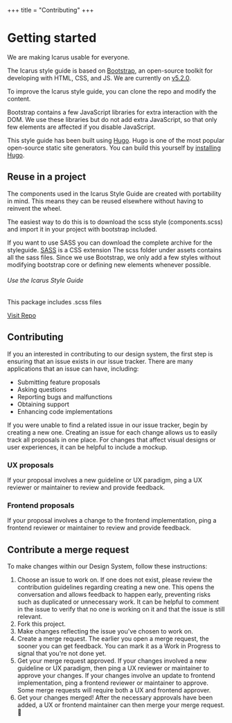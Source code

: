 +++
title = "Contributing"
+++

Getting started
===============

We are making Icarus usable for everyone.

The Icarus style guide is based on [Bootstrap](https://getbootstrap.com/ "Bootstrap"), an open-source toolkit for developing with HTML, CSS, and JS. We are currently on [v5.2.0](https://getbootstrap.com/docs/5.2/getting-started/introduction/ "Bootstrap Introduction").

To improve the Icarus style guide, you can clone the repo and modify the content.

Bootstrap contains a few JavaScript libraries for extra interaction with the DOM. We use these libraries but do not add extra JavaScript, so that only few elements are affected if you disable JavaScript.

This style guide has been built using [Hugo](https://gohugo.io/ "Hugo"). Hugo is one of the most popular open-source static site generators. You can build this yourself by [installing Hugo](https://gohugo.io/getting-started/installing/ "Hugo installation").

Reuse in a project
------------------

The components used in the Icarus Style Guide are created with portability in mind. This means they can be reused elsewhere without having to reinvent the wheel.

The easiest way to do this is to download the scss style (components.scss) and import it in your project with bootstrap included.

If you want to use SASS you can download the complete archive for the styleguide. [SASS](https://sass-lang.com/ "SASS") is a CSS extension The scss folder under assets contains all the sass files. Since we use Bootstrap, we only add a few styles without modifying bootstrap core or defining new elements whenever possible.

###### Use the Icarus Style Guide

This package includes .scss files

[Visit Repo](https://github.com/uracreative/icarus-styleguide/tree/master/assets "Icarus Repo")

Contributing
------------

If you an interested in contributing to our design system, the first step is ensuring that an issue exists in our issue tracker. There are many applications that an issue can have, including:

*   Submitting feature proposals
*   Asking questions
*   Reporting bugs and malfunctions
*   Obtaining support
*   Enhancing code implementations

If you were unable to find a related issue in our issue tracker, begin by creating a new one. Creating an issue for each change allows us to easily track all proposals in one place. For changes that affect visual designs or user experiences, it can be helpful to include a mockup.

### UX proposals

If your proposal involves a new guideline or UX paradigm, ping a UX reviewer or maintainer to review and provide feedback.

### Frontend proposals

If your proposal involves a change to the frontend implementation, ping a frontend reviewer or maintainer to review and provide feedback.

Contribute a merge request
--------------------------

To make changes within our Design System, follow these instructions:

1.  Choose an issue to work on. If one does not exist, please review the contribution guidelines regarding creating a new one. This opens the conversation and allows feedback to happen early, preventing risks such as duplicated or unnecessary work. It can be helpful to comment in the issue to verify that no one is working on it and that the issue is still relevant.
2.  Fork this project.
3.  Make changes reflecting the issue you've chosen to work on.
4.  Create a merge request. The earlier you open a merge request, the sooner you can get feedback. You can mark it as a Work in Progress to signal that you're not done yet.
5.  Get your merge request approved. If your changes involved a new guideline or UX paradigm, then ping a UX reviewer or maintainer to approve your changes. If your changes involve an update to frontend implementation, ping a frontend reviewer or maintainer to approve. Some merge requests will require both a UX and frontend approver.
6.  Get your changes merged! After the necessary approvals have been added, a UX or frontend maintainer can then merge your merge request. 🙌